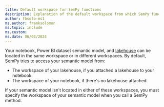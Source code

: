 ```yaml
---
title: Default workspace for SemPy functions
description: Explanation of the default workspace from which SemPy functions read semantic models (Power BI datasets)
author: fbsolo-ms1
ms.author: franksolomon
ms.topic: include
ms.custom:
ms.date: 06/03/2024
---
```


Your notebook, Power BI dataset semantic model, and [lakehouse](/fabric/data-engineering/lakehouse-overview) can be located in the same workspace or in different workspaces. By default, SemPy tries to access your semantic model from:

- The workspace of your lakehouse, if you attached a lakehouse to your notebook.
- The workspace of your notebook, if there's no lakehouse attached.

If your semantic model isn't located in either of these workspaces, you must specify the workspace of your semantic model when you call a SemPy method.
